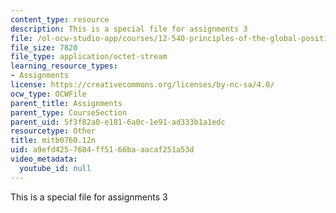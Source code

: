 ```yaml
---
content_type: resource
description: This is a special file for assignments 3
file: /ol-ocw-studio-app/courses/12-540-principles-of-the-global-positioning-system-spring-2012/a9efd4257684ff5166baaacaf251a53d_mitb0760.12n
file_size: 7820
file_type: application/octet-stream
learning_resource_types:
- Assignments
license: https://creativecommons.org/licenses/by-nc-sa/4.0/
ocw_type: OCWFile
parent_title: Assignments
parent_type: CourseSection
parent_uid: 5f3f82a0-e181-6a0c-1e91-ad333b1a1edc
resourcetype: Other
title: mitb0760.12n
uid: a9efd425-7684-ff51-66ba-aacaf251a53d
video_metadata:
  youtube_id: null
---
```

This is a special file for assignments 3